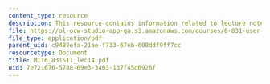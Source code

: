 ```yaml
---
content_type: resource
description: This resource contains information related to lecture notes.
file: https://ol-ocw-studio-app-qa.s3.amazonaws.com/courses/6-831-user-interface-design-and-implementation-spring-2011/7e721676578869e33403137f45d6926f_MIT6_831S11_lec14.pdf
file_type: application/pdf
parent_uid: c9488efa-21ae-f733-67eb-608ddf9ff7cc
resourcetype: Document
title: MIT6_831S11_lec14.pdf
uid: 7e721676-5788-69e3-3403-137f45d6926f
---
```

